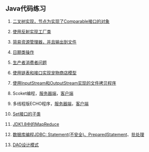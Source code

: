 Java代码练习
------------------

1. [二叉树实现，节点为实现了Comparable接口的对象](https://github.com/cforth/codefarm/blob/master/javademo/TestBinaryTree.java)

2. [使用反射实现工厂类](https://github.com/cforth/codefarm/blob/master/javademo/TestFactory.java)

3. [简易资源管理器，并且输出到文件](https://github.com/cforth/codefarm/blob/master/javademo/TestFile.java)

4. [日期类操作](https://github.com/cforth/codefarm/blob/master/javademo/TestSimpleDateFormat.java)

5. [生产者消费者问题](https://github.com/cforth/codefarm/blob/master/javademo/TestThread.java)

6. [使用链表和接口实现宠物商店模型](https://github.com/cforth/codefarm/blob/master/javademo/LinkDemo.java)

7. [使用InputStream和OutputStream实现的文件拷贝程序](https://github.com/cforth/codefarm/blob/master/javademo/CopyDemo.java)

8. Scoket编程，[服务器端](https://github.com/cforth/codefarm/blob/master/javademo/HelloServer.java)，[客户端](https://github.com/cforth/codefarm/blob/master/javademo/HelloClient.java)

9. 多线程版ECHO程序，[服务器端](https://github.com/cforth/codefarm/blob/master/javademo/EchoServer.java)，[客户端](https://github.com/cforth/codefarm/blob/master/javademo/EchoClient.java)

10. [Set接口的子类](https://github.com/cforth/codefarm/blob/master/javademo/TestSet.java)

11. [JDK1.8中的MapReduce](https://github.com/cforth/codefarm/blob/master/javademo/TestMapReduce.java)

12. [数据库编程JDBC: Statement(不安全)、](https://github.com/cforth/codefarm/blob/master/javademo/TestJDBC.java)[PreparedStatement](https://github.com/cforth/codefarm/blob/master/javademo/TestPreparedStatement.java)、[批处理](https://github.com/cforth/codefarm/blob/master/javademo/TestBatch.java)

13. [DAO设计模式](https://github.com/cforth/codefarm/blob/master/javademo/DAOProject/src)